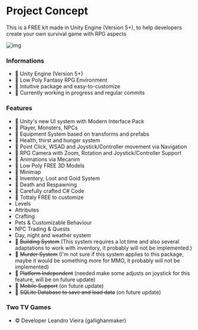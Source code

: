 # Project Concept #

This is a FREE kit made in Unity Engine (Version 5+), to help developers create your own survival game with RPG aspects 

![img](https://i.imgur.com/ZyvBV9B.png)

### Informations ###

* :small_blue_diamond: Unity Engine (Version 5+)
* :small_blue_diamond: Low Poly Fantasy RPG Environment
* :small_blue_diamond: Intuitive package and easy-to-customize
* :small_blue_diamond: Currently working in progress and regular commits

### Features ###

* :small_blue_diamond: Unity's new UI system with Modern Interface Pack
* :small_blue_diamond: Player, Monsters, NPCs
* :small_blue_diamond: Equipment System based on transforms and prefabs
* :small_blue_diamond: Health, thirst and hunger system
* :small_blue_diamond: Point Click, WSAD and Joystick/Controller movement via Navigation
* :small_blue_diamond: RPG Camera with Zoom, Rotation and Joystick/Controller Support
* :small_blue_diamond: Animations via Mecanim
* :small_blue_diamond: Low Poly FREE 3D Models
* :small_blue_diamond: Minimap
* :small_blue_diamond: Inventory, Loot and Gold System
* :small_blue_diamond: Death and Respawning
* :small_blue_diamond: Carefully crafted C# Code
* :small_blue_diamond: Tottaly FREE to customize
* Levels
* Attributes
* Crafting
* Pets & Customizable Behaviour
* NPC Trading & Quests
* Day, night and weather system
* :small_orange_diamond: ~~Building System~~ (This system requires a lot time and also several adaptations to work with inventory, it probably will not be implemented.)
* :small_orange_diamond: ~~Murder System~~ (I'm not sure if this system applies to this package, maybe it would be something more for MMO, it probably will not be implemented)
* :small_orange_diamond: ~~Platform Independent~~ (needed make some adjusts on joystick for this feature, will be on future update)
* :small_orange_diamond: ~~Mobile Support~~ (on future update)
* :small_orange_diamond: ~~SQLite Database to save and load data~~ (on future update)

### Two TV Games ###

* :copyright: Developer Leandro Vieira (gallighanmaker)
